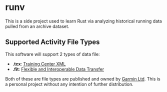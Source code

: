 # runv

This is a side project used to learn Rust via analyzing historical running data pulled from an archive dataset.

## Supported Activity File Types

This software will support 2 types of data file:
* **.tcx**: [Training Center XML](https://fileinfo.com/extension/tcx)
* **.fit**: [Flexible and Interoperable Data Transfer](https://developer.garmin.com/fit/overview/)

Both of these are file types are published and owned by [Garmin Ltd](https://www.garmin.com/en-US/). This is a personal project without any intention of further distribution. 
